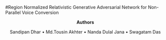 #Region Normalized Relativistic Generative Adversarial Network for Non-Parallel Voice Conversion

<p align="center">
    <strong>Authors</strong>
  <p align="center">
     <a>Sandipan Dhar</a> • <a>Md.Tousin Akhter</a> • <a>Nanda Dulal Jana</a> • <a>Swagatam Das</a>
    
  </p>
</p>

